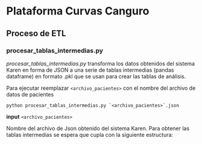 # Plataforma Curvas Canguro

## Proceso de ETL

### **procesar_tablas_intermedias.py**
*procesar_tablas_intermedias.py* transforma los datos obtenidos del sistema Karen en forma de JSON a una serie de tablas intermedias (pandas dataframe) en formato .pkl que se usan para crear las tablas de análisis.

Para ejecutar reemplazar `<archivo_pacientes>` con el nombre del archivo de datos de pacientes

```
python procesar_tablas_intermedias.py `<archivo_pacientes>`.json
```

**input** `<archivo_pacientes>`

Nombre del archivo de Json obtenido del sistema Karen. Para obtener las tablas intermedias se espera que cupla con la siguiente estructura:


